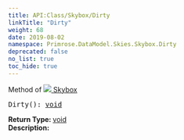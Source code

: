 ```yaml
---
title: API:Class/Skybox/Dirty
linkTitle: "Dirty"
weight: 68
date: 2019-08-02
namespace: Primrose.DataModel.Skies.Skybox.Dirty
deprecated: false
no_list: true
toc_hide: true
---
```

Method of <a href="/docs/api-reference/Class/Skybox"><img src="/icons/silk/sky.png"/>&nbsp;Skybox</a>
<pre class="method-declaration">
Dirty(): <a class="type" href="/docs/api-reference/System/void">void</a></pre>
<b>Return Type: </b>
<a class="type" href="/docs/api-reference/System/void">void</a>
<br/>
<b>Description: </b>